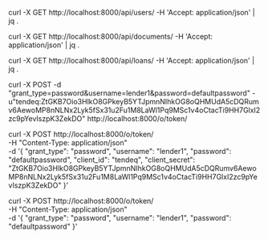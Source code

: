 
curl -X GET http://localhost:8000/api/users/ -H 'Accept: application/json' | jq .

curl -X GET http://localhost:8000/api/documents/ -H 'Accept: application/json' | jq .

curl -X GET http://localhost:8000/api/loans/ -H 'Accept: application/json' | jq .

 curl -X POST -d "grant_type=password&username=lender1&password=defaultpassword" -u"tendeq:ZtGKB7Oio3HlkO8GPkeyB5YTJpmnNIhkOG8oQHMUdA5cDQRumv6AewoMP8nNLNx2Lyk5fSx31u2Fu1M8LaWl1Pq9MSc1v4oCtacTi9HH7GlxI2zc9pYevIszpK3ZekDO" http://localhost:8000/o/token/

curl -X POST http://localhost:8000/o/token/ \
     -H "Content-Type: application/json" \
     -d '{
         "grant_type": "password",
         "username": "lender1",
         "password": "defaultpassword",
         "client_id": "tendeq",
         "client_secret": "ZtGKB7Oio3HlkO8GPkeyB5YTJpmnNIhkOG8oQHMUdA5cDQRumv6AewoMP8nNLNx2Lyk5fSx31u2Fu1M8LaWl1Pq9MSc1v4oCtacTi9HH7GlxI2zc9pYevIszpK3ZekDO"
     }'

curl -X POST http://localhost:8000/o/token/ \
     -H "Content-Type: application/json" \
     -d '{
         "grant_type": "password",
         "username": "lender1",
         "password": "defaultpassword"
     }'